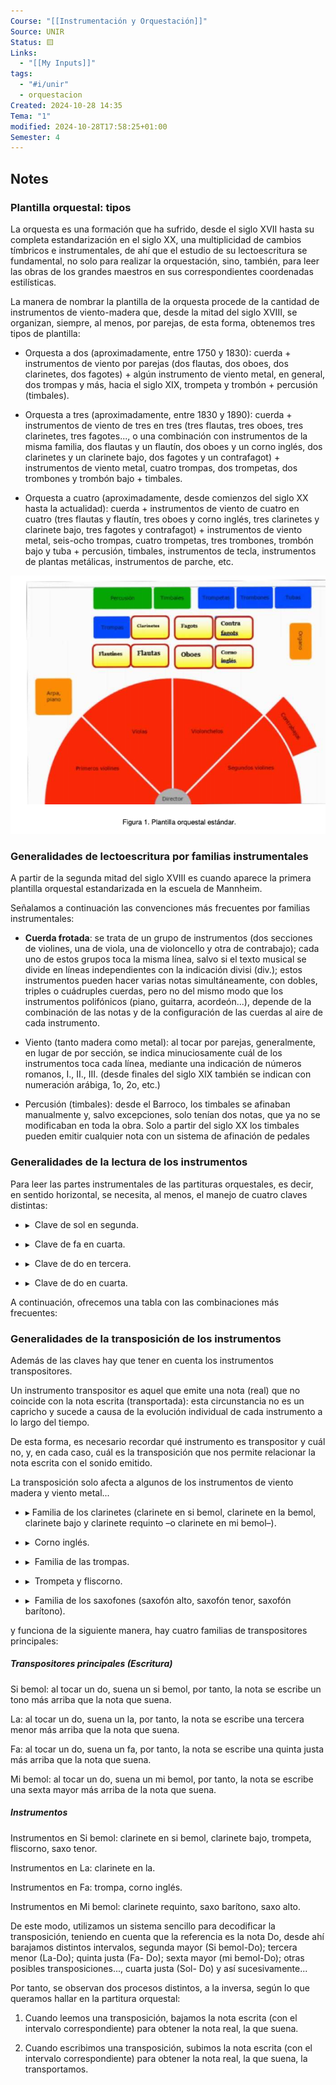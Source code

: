 ```yaml
---
Course: "[[Instrumentación y Orquestación]]"
Source: UNIR
Status: 🟨
Links:
  - "[[My Inputs]]"
tags:
  - "#i/unir"
  - orquestacion
Created: 2024-10-28 14:35
Tema: "1"
modified: 2024-10-28T17:58:25+01:00
Semester: 4
---
```

## Notes

### Plantilla orquestal: tipos

La orquesta es una formación que ha sufrido, desde el siglo XVII hasta su completa estandarización en el siglo XX, una multiplicidad de cambios tímbricos e instrumentales, de ahí que el estudio de su lectoescritura se fundamental, no solo para realizar la orquestación, sino, también, para leer las obras de los grandes maestros en sus correspondientes coordenadas estilísticas.

La manera de nombrar la plantilla de la orquesta procede de la cantidad de instrumentos de viento-madera que, desde la mitad del siglo XVIII, se organizan, siempre, al menos, por parejas, de esta forma, obtenemos tres tipos de plantilla:

- Orquesta a dos (aproximadamente, entre 1750 y 1830): cuerda + instrumentos de viento por parejas (dos flautas, dos oboes, dos clarinetes, dos fagotes) + algún instrumento de viento metal, en general, dos trompas y más, hacia el siglo XIX, trompeta y trombón + percusión (timbales).
    
- Orquesta a tres (aproximadamente, entre 1830 y 1890): cuerda + instrumentos de viento de tres en tres (tres flautas, tres oboes, tres clarinetes, tres fagotes..., o una combinación con instrumentos de la misma familia, dos flautas y un flautín, dos oboes y un corno inglés, dos clarinetes y un clarinete bajo, dos fagotes y un contrafagot) + instrumentos de viento metal, cuatro trompas, dos trompetas, dos trombones y trombón bajo + timbales.
    
- Orquesta a cuatro (aproximadamente, desde comienzos del siglo XX hasta la actualidad): cuerda + instrumentos de viento de cuatro en cuatro (tres flautas y flautín, tres oboes y corno inglés, tres clarinetes y clarinete bajo, tres fagotes y contrafagot) + instrumentos de viento metal, seis-ocho trompas, cuatro trompetas, tres trombones, trombón bajo y tuba + percusión, timbales, instrumentos de tecla, instrumentos de plantas metálicas, instrumentos de parche, etc.

![](Extras/Images/2024-9-1_17.31.34.png)

### Generalidades de lectoescritura por familias instrumentales

A partir de la segunda mitad del siglo XVIII es cuando aparece la primera plantilla orquestal estandarizada en la escuela de Mannheim.

Señalamos a continuación las convenciones más frecuentes por familias instrumentales:

- **Cuerda frotada**: se trata de un grupo de instrumentos (dos secciones de violines, una de viola, una de violoncello y otra de contrabajo); cada uno de estos grupos toca la misma línea, salvo si el texto musical se divide en líneas independientes con la indicación divisi (div.); estos instrumentos pueden hacer varias notas simultáneamente, con dobles, triples o cuádruples cuerdas, pero no del mismo modo que los instrumentos polifónicos (piano, guitarra, acordeón...), depende de la combinación de las notas y de la configuración de las cuerdas al aire de cada instrumento.

- Viento (tanto madera como metal): al tocar por parejas, generalmente, en lugar de por sección, se indica minuciosamente cuál de los instrumentos toca cada línea, mediante una indicación de números romanos, I., II., III. (desde finales del siglo XIX también se indican con numeración arábiga, 1o, 2o, etc.)

- Percusión (timbales): desde el Barroco, los timbales se afinaban manualmente y, salvo excepciones, solo tenían dos notas, que ya no se modificaban en toda la obra. Solo a partir del siglo XX los timbales pueden emitir cualquier nota con un sistema de afinación de pedales

### Generalidades de la lectura de los instrumentos

Para leer las partes instrumentales de las partituras orquestales, es decir, en sentido horizontal, se necesita, al menos, el manejo de cuatro claves distintas:

- ▸  Clave de sol en segunda.
    
- ▸  Clave de fa en cuarta.
    
- ▸  Clave de do en tercera.
    
- ▸  Clave de do en cuarta.

A continuación, ofrecemos una tabla con las combinaciones más frecuentes:

### Generalidades de la transposición de los instrumentos

Además de las claves hay que tener en cuenta los instrumentos transpositores.

Un instrumento transpositor es aquel que emite una nota (real) que no coincide con la nota escrita (transportada): esta circunstancia no es un capricho y sucede a causa de la evolución individual de cada instrumento a lo largo del tiempo.

De esta forma, es necesario recordar qué instrumento es transpositor y cuál no, y, en cada caso, cuál es la transposición que nos permite relacionar la nota escrita con el sonido emitido.

La transposición solo afecta a algunos de los instrumentos de viento madera y viento metal...

- ▸ Familia de los clarinetes (clarinete en si bemol, clarinete en la bemol, clarinete bajo y clarinete requinto –o clarinete en mi bemol–).
    
- ▸  Corno inglés.
    
- ▸  Familia de las trompas.
    
- ▸  Trompeta y fliscorno.
    
- ▸  Familia de los saxofones (saxofón alto, saxofón tenor, saxofón barítono).

y funciona de la siguiente manera, hay cuatro familias de transpositores principales:
    
##### Transpositores principales (Escritura)

Si bemol: al tocar un do, suena un si bemol, por tanto, la nota se escribe un tono más arriba que la nota que suena.

La: al tocar un do, suena un la, por tanto, la nota se escribe una tercera menor más arriba que la nota que suena.

Fa: al tocar un do, suena un fa, por tanto, la nota se escribe una quinta justa más arriba que la nota que suena.

Mi bemol: al tocar un do, suena un mi bemol, por tanto, la nota se escribe una sexta mayor más arriba de la nota que suena.

##### Instrumentos

Instrumentos en Si bemol: clarinete en si bemol, clarinete bajo, trompeta, fliscorno, saxo tenor.

Instrumentos en La: clarinete en la.  

Instrumentos en Fa: trompa, corno inglés.  

Instrumentos en Mi bemol: clarinete requinto, saxo barítono, saxo alto.

De este modo, utilizamos un sistema sencillo para decodificar la transposición, teniendo en cuenta que la referencia es la nota Do, desde ahí barajamos distintos intervalos, segunda mayor (Si bemol-Do); tercera menor (La-Do); quinta justa (Fa- Do); sexta mayor (mi bemol-Do); otras posibles transposiciones..., cuarta justa (Sol- Do) y así sucesivamente...

Por tanto, se observan dos procesos distintos, a la inversa, según lo que queramos hallar en la partitura orquestal:

1. Cuando leemos una transposición, bajamos la nota escrita (con el intervalo correspondiente) para obtener la nota real, la que suena.

2. Cuando escribimos una transposición, subimos la nota escrita (con el intervalo correspondiente) para obtener la nota real, la que suena, la transportamos.





